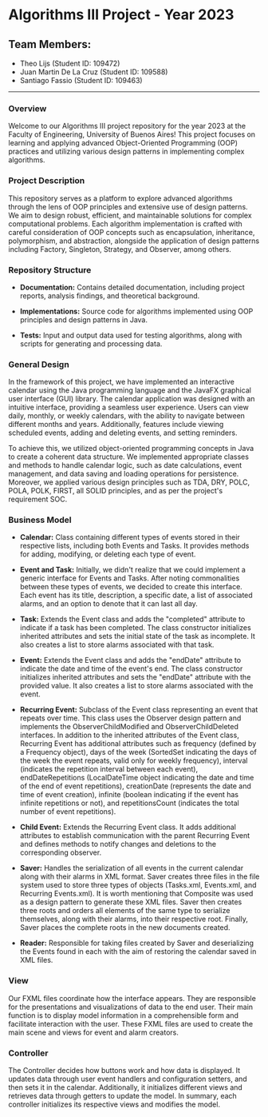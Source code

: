 # Algorithms III Project - Year 2023

## Team Members:

- Theo Lijs (Student ID: 109472)
- Juan Martin De La Cruz (Student ID: 109588)
- Santiago Fassio (Student ID: 109463)

---

### Overview

Welcome to our Algorithms III project repository for the year 2023 at the Faculty of Engineering, University of Buenos Aires! This project focuses on learning and applying advanced Object-Oriented Programming (OOP) practices and utilizing various design patterns in implementing complex algorithms.

### Project Description

This repository serves as a platform to explore advanced algorithms through the lens of OOP principles and extensive use of design patterns. We aim to design robust, efficient, and maintainable solutions for complex computational problems. Each algorithm implementation is crafted with careful consideration of OOP concepts such as encapsulation, inheritance, polymorphism, and abstraction, alongside the application of design patterns including Factory, Singleton, Strategy, and Observer, among others.

### Repository Structure

- **Documentation:** Contains detailed documentation, including project reports, analysis findings, and theoretical background.

- **Implementations:** Source code for algorithms implemented using OOP principles and design patterns in Java.

- **Tests:** Input and output data used for testing algorithms, along with scripts for generating and processing data.

### General Design

In the framework of this project, we have implemented an interactive calendar using the Java programming language and the JavaFX graphical user interface (GUI) library. The calendar application was designed with an intuitive interface, providing a seamless user experience. Users can view daily, monthly, or weekly calendars, with the ability to navigate between different months and years. Additionally, features include viewing scheduled events, adding and deleting events, and setting reminders.

To achieve this, we utilized object-oriented programming concepts in Java to create a coherent data structure. We implemented appropriate classes and methods to handle calendar logic, such as date calculations, event management, and data saving and loading operations for persistence. Moreover, we applied various design principles such as TDA, DRY, POLC, POLA, POLK, FIRST, all SOLID principles, and as per the project's requirement SOC.

### Business Model

- **Calendar:** Class containing different types of events stored in their respective lists, including both Events and Tasks. It provides methods for adding, modifying, or deleting each type of event.

- **Event and Task:** Initially, we didn't realize that we could implement a generic interface for Events and Tasks. After noting commonalities between these types of events, we decided to create this interface. Each event has its title, description, a specific date, a list of associated alarms, and an option to denote that it can last all day.

- **Task:** Extends the Event class and adds the "completed" attribute to indicate if a task has been completed. The class constructor initializes inherited attributes and sets the initial state of the task as incomplete. It also creates a list to store alarms associated with that task.

- **Event:** Extends the Event class and adds the "endDate" attribute to indicate the date and time of the event's end. The class constructor initializes inherited attributes and sets the "endDate" attribute with the provided value. It also creates a list to store alarms associated with the event.

- **Recurring Event:** Subclass of the Event class representing an event that repeats over time. This class uses the Observer design pattern and implements the ObserverChildModified and ObserverChildDeleted interfaces. In addition to the inherited attributes of the Event class, Recurring Event has additional attributes such as frequency (defined by a Frequency object), days of the week (SortedSet indicating the days of the week the event repeats, valid only for weekly frequency), interval (indicates the repetition interval between each event), endDateRepetitions (LocalDateTime object indicating the date and time of the end of event repetitions), creationDate (represents the date and time of event creation), infinite (boolean indicating if the event has infinite repetitions or not), and repetitionsCount (indicates the total number of event repetitions).

- **Child Event:** Extends the Recurring Event class. It adds additional attributes to establish communication with the parent Recurring Event and defines methods to notify changes and deletions to the corresponding observer.

- **Saver:** Handles the serialization of all events in the current calendar along with their alarms in XML format. Saver creates three files in the file system used to store three types of objects (Tasks.xml, Events.xml, and Recurring Events.xml). It is worth mentioning that Composite was used as a design pattern to generate these XML files. Saver then creates three roots and orders all elements of the same type to serialize themselves, along with their alarms, into their respective root. Finally, Saver places the complete roots in the new documents created.

- **Reader:** Responsible for taking files created by Saver and deserializing the Events found in each with the aim of restoring the calendar saved in XML files.

### View

Our FXML files coordinate how the interface appears. They are responsible for the presentations and visualizations of data to the end user. Their main function is to display model information in a comprehensible form and facilitate interaction with the user. These FXML files are used to create the main scene and views for event and alarm creators.

### Controller

The Controller decides how buttons work and how data is displayed. It updates data through user event handlers and configuration setters, and then sets it in the calendar. Additionally, it initializes different views and retrieves data through getters to update the model. In summary, each controller initializes its respective views and modifies the model.